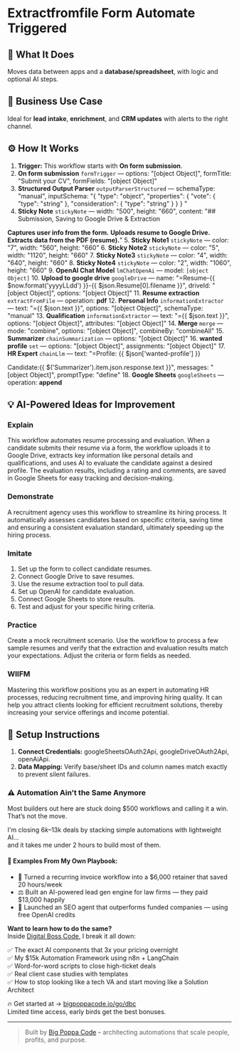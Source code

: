 # Extractfromfile Form Automate Triggered
  ## 🚀 What It Does
  Moves data between apps and a **database/spreadsheet**, with logic and optional AI steps.
  
  ## 💼 Business Use Case
  Ideal for **lead intake**, **enrichment**, and **CRM updates** with alerts to the right channel.
  
  ## ⚙️ How It Works
  1. **Trigger:** This workflow starts with **On form submission**.
  2. **On form submission** `formTrigger` — options: "[object Object]", formTitle: "Submit your CV", formFields: "[object Object]"
3. **Structured Output Parser** `outputParserStructured` — schemaType: "manual", inputSchema: "{
  "type": "object",
  "properties": {
    "vote": {
      "type": "string"
    },
    "consideration": {
      "type": "string"
    }
  }
}
"
4. **Sticky Note** `stickyNote` — width: "500", height: "660", content: "## Submission, Saving to Google Drive & Extraction

**Captures user info from the form.**
**Uploads resume to Google Drive.**
**Extracts data from the PDF (resume).**"
5. **Sticky Note1** `stickyNote` — color: "7", width: "560", height: "660"
6. **Sticky Note2** `stickyNote` — color: "5", width: "1120", height: "660"
7. **Sticky Note3** `stickyNote` — color: "4", width: "640", height: "660"
8. **Sticky Note4** `stickyNote` — color: "2", width: "1060", height: "660"
9. **OpenAI Chat Model** `lmChatOpenAi` — model: `[object Object]`
10. **Upload to google drive** `googleDrive` — name: "=Resume-{{ $now.format('yyyyLLdd') }}-{{ $json.Resume[0].filename }}", driveId: "[object Object]", options: "[object Object]"
11. **Resume extraction** `extractFromFile` — operation: **pdf**
12. **Personal Info** `informationExtractor` — text: "={{ $json.text }}", options: "[object Object]", schemaType: "manual"
13. **Qualification** `informationExtractor` — text: "={{ $json.text }}", options: "[object Object]", attributes: "[object Object]"
14. **Merge** `merge` — mode: "combine", options: "[object Object]", combineBy: "combineAll"
15. **Summarizer** `chainSummarization` — options: "[object Object]"
16. **wanted profile** `set` — options: "[object Object]", assignments: "[object Object]"
17. **HR Expert** `chainLlm` — text: "=Profile:
{{ $json['wanted-profile'] }}

Candidate:{{ $('Summarizer').item.json.response.text }}", messages: "[object Object]", promptType: "define"
18. **Google Sheets** `googleSheets` — operation: **append**
  
  ## 💡 AI-Powered Ideas for Improvement
  ### Explain
This workflow automates resume processing and evaluation. When a candidate submits their resume via a form, the workflow uploads it to Google Drive, extracts key information like personal details and qualifications, and uses AI to evaluate the candidate against a desired profile. The evaluation results, including a rating and comments, are saved in Google Sheets for easy tracking and decision-making.

### Demonstrate
A recruitment agency uses this workflow to streamline its hiring process. It automatically assesses candidates based on specific criteria, saving time and ensuring a consistent evaluation standard, ultimately speeding up the hiring process.

### Imitate
1. Set up the form to collect candidate resumes.
2. Connect Google Drive to save resumes.
3. Use the resume extraction tool to pull data.
4. Set up OpenAI for candidate evaluation.
5. Connect Google Sheets to store results.
6. Test and adjust for your specific hiring criteria.

### Practice
Create a mock recruitment scenario. Use the workflow to process a few sample resumes and verify that the extraction and evaluation results match your expectations. Adjust the criteria or form fields as needed.

### WIIFM
Mastering this workflow positions you as an expert in automating HR processes, reducing recruitment time, and improving hiring quality. It can help you attract clients looking for efficient recruitment solutions, thereby increasing your service offerings and income potential.
  
  ## 🔧 Setup Instructions
  1. **Connect Credentials:** googleSheetsOAuth2Api, googleDriveOAuth2Api, openAiApi.
2. **Data Mapping:** Verify base/sheet IDs and column names match exactly to prevent silent failures.
  
### ⚠️ Automation Ain’t the Same Anymore

Most builders out here are stuck doing $500 workflows and calling it a win.  
That’s not the move.  

I'm closing $6k–$13k deals by stacking simple automations with lightweight AI...  
and it takes me under 2 hours to build most of them.

#### 🧠 Examples From My Own Playbook:
- 🔁 Turned a recurring invoice workflow into a $6,000 retainer that saved 20 hours/week  
- ⚖️ Built an AI-powered lead gen engine for law firms — they paid $13,000 happily  
- 🚀 Launched an SEO agent that outperforms funded companies — using free OpenAI credits  

**Want to learn how to do the same?**  
Inside [Digital Boss Code](https://bigpoppacode.io/go/dbc), I break it all down:

✅ The exact AI components that 3x your pricing overnight  
✅ My $15k Automation Framework using n8n + LangChain  
✅ Word-for-word scripts to close high-ticket deals  
✅ Real client case studies with templates  
✅ How to stop looking like a tech VA and start moving like a Solution Architect  

🔥 Get started at → [bigpoppacode.io/go/dbc](https://bigpoppacode.io/go/dbc)  
Limited time access, early birds get the best bonuses.

---
> Built by [Big Poppa Code](https://bigpoppacode.io) – architecting automations that scale people, profits, and purpose.
  